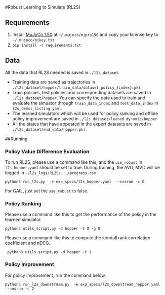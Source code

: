 #Robust Learning to Simulate (RL2S)
## Requirements
1. Install [MuJoCo 1.50](https://www.roboti.us/index.html) at `~/.mujoco/mjpro150` and copy your license key to `~/.mujoco/mjkey.txt`
2. `pip install -r requirements.txt`

## Data
All the data that RL2S needed is saved in `./l2s_dataset`.
- Training data are saved as trajectories in `./l2s_dataset/hopper/train_data/dataset_policy_{index}.pkl`
- Train policies, test policies and corresponding datasets are saved in `./l2s_dataset/hopper`. You can specify the data used to train and evaluate the simuator through `train_data_index` and `test_data_index` in `l2s_demos_listing.yaml`.
- The learned simulators which will be used for policy ranking and offline policy improvement are saved in `./l2s_dataset/leaned_dynamic/hopper`
- All the states that have appeared in the expert datasets are saved in `./l2s_dataset/end_data/hopper.pkl`

##Running
### Policy Value Difference Evaluation
To run RL2S, please use a command like this, and the `use_robust` in `l2s_hopper.yaml` should be set to true. During training, the AVD, MVD will be logged in `./l2s_logs/RL2S/.../progress.csv`

`python3 run_l2s.py  -e exp_specs/l2s_hopper.yaml  --nosrun -c 0`

For GAIL, just set the `use_robust` to false.

### Policy Ranking
Please use a command like this to get the performance of the policy in the learned simulator.

`python3 utils_script.py -d hopper -t 0 -g 0`

Please use a command like this to compute the kendall rank correlation coefficient and nDCG.

` python3 utils_script.py -d hopper -t 1`

### Policy Improvement
For policy improvement, run the command below.

`python3 run_l2s_downstream.py  -e exp_specs/l2s_downstream_hopper.yaml  --nosrun -c 2`